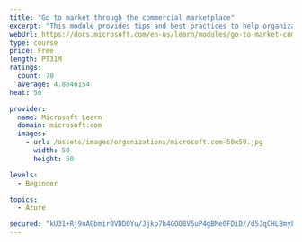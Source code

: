 ```yaml
---
title: "Go to market through the commercial marketplace"
excerpt: "This module provides tips and best practices to help organizations create their business plan for success in the commercial marketplace"
webUrl: https://docs.microsoft.com/en-us/learn/modules/go-to-market-commercial-marketplace/
type: course
price: Free
length: PT31M
ratings:
  count: 78
  average: 4.8846154
heat: 50

provider:
  name: Microsoft Learn
  domain: microsoft.com
  images:
    - url: /assets/images/organizations/microsoft.com-50x50.jpg
      width: 50
      height: 50

levels:
  - Beginner

topics:
  - Azure

secured: "kU31+Rj9nAGbmir0VDD0Yu/Jjkp7h4GOO8V5uP4gBMe0FDiD//d5JqCHLBmyF4B6sQ7WwLh+PQsJOfNFsOAOA9Oen7lgTQEw++DieIR7YBa5AJ+Mi3WRX2jT+qab8BMW6LnPBLPVxnqfeWi1BOab7u0O4iFtN0WOBmYIo8ZnENvY3aezp96sDTHJeef7iAv2+HBxnNMH3eP39Ysv5eN+rWL3VWSH3LJxvlbu0NFZ3EhSMME6UH1IqncWSL/bsL20pTramKyON/fdgeEGtKvtYJ9zbu9BG94NZIwsJE3etwNlnKQvRftJGW6CapmXb5eO+/lV2PThFFXNMtiLI+pCaJeJVHJQ6CV+EYdpROZByYtDiulwP/kfvJC0iFxnO58fgYI2qxyma9WzsOa6Jou1ZbA/km3844jVaC9JPi4f7Ek=;kdAn5t/XWdh+Ru4kzSX1vg=="
---
```


